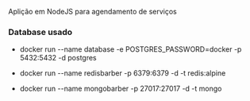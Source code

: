 Aplição em NodeJS para agendamento de serviços

### Database usado

- docker run --name database -e POSTGRES_PASSWORD=docker -p 5432:5432 -d postgres

- docker run --name redisbarber -p 6379:6379 -d -t redis:alpine

- docker run --name mongobarber -p 27017:27017 -d -t mongo

